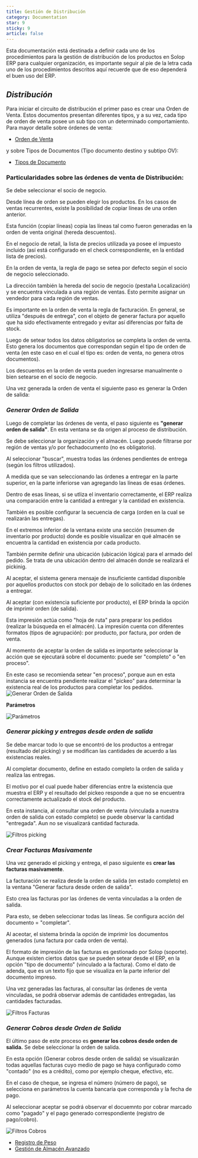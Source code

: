 ```yaml
---
title: Gestión de Distribución
category: Documentation
star: 9
sticky: 9
article: false
---
```


Esta documentación está destinada a definir cada uno de los procedimientos para la gestión de distribución de los productos en Solop ERP para cualquier organización, es importante seguir al pie de la letra cada uno de los procedimientos descritos aquí recuerde que de eso dependerá el buen uso del ERP.

## ***__Distribución__***


Para iniciar el circuito de distribución el primer paso es crear una Orden de Venta.
Estos documentos presentan diferentes tipos, y a su vez, cada tipo de orden de venta posee un sub tipo con un determinado comportamiento.
Para mayor detalle sobre órdenes de venta:

- [Orden de Venta](../sales-management/sales-orders/order)

y sobre Tipos de Documentos (Tipo documento destino y subtipo OV):

- [Tipos de Documento](../sales-management/sales-orders/document-type)

### Particularidades sobre las órdenes de venta de Distribución:

Se debe seleccionar el socio de negocio.

Desde línea de orden se pueden elegir los productos. En los casos de ventas recurrentes, existe la posibilidad de copiar líneas de una orden anterior.

Esta función (copiar líneas) copia las líneas tal como fueron generadas en la orden de venta original (hereda descuentos).

En el negocio de retail, la lista de precios utilizada ya posee el impuesto incluido (así está configurado en el check correspondiente, en la entidad lista de precios).

En la orden de venta, la regla de pago se setea por defecto según el socio de negocio seleccionado.

La dirección también la hereda del socio de negocio (pestaña Localización) y se encuentra vinculada a una región de ventas. Esto permite asignar un vendedor para cada región de ventas.

Es importante en la orden de venta la regla de facturación. En general, se utiliza "después de entrega", con el objeto de generar factura por aquello que ha sido efectivamente entregado y evitar así diferencias  por falta de stock.

Luego de setear todos los datos obligatorios se completa la orden de venta. Esto genera los documentos que correspondan según el tipo de orden de venta (en este caso en el cual el tipo es: orden de venta, no genera otros documentos).

Los descuentos en la orden de venta pueden ingresarse manualmente o bien setearse en el socio de negocio.

Una vez generada la orden de venta el siguiente paso es generar la Orden de salida:

### ***__Generar Orden de Salida__***


Luego de completar las órdenes de venta, el paso siguiente es **"generar orden de salida"**. En esta ventana se da origen al proceso de distribución.

Se debe seleccionar la organización y el almacén. Luego puede filtrarse por región de ventas y/o por fechadocumento (no es obligatorio).

Al seleccionar "buscar", muestra todas las órdenes pendientes de entrega (según los filtros utilizados).

A medida que se van seleccionando las órdenes a entregar en la parte superior, en la parte inferiorse van agregando las líneas de esas órdenes.

Dentro de esas líneas, si se utliza el inventario correctamente, el ERP realiza una comparación entre la cantidad a entregar y la cantidad en existencia.

También es posible configurar la secuencia de carga (orden en la cual se realizarán las entregas).

En el extremos inferior de la ventana existe una sección (resumen de inventario por producto) donde es posible visualizar en qué almacén se encuentra la cantidad en existencia por cada producto.

También permite definir una ubicación (ubicación lógica) para el armado del pedido. Se trata de una ubicación dentro del almacén donde se realizará el pickinig.

Al aceptar, el sistema genera mensaje de insuficiente cantidad disponible por aquellos productos con stock por debajo de lo solicitado en las órdenes a entregar.

Al aceptar (con existencia suficiente por producto), el ERP brinda la opción de imprimir orden (de salida).

Esta impresión actúa como "hoja de ruta" para preparar los pedidos (realizar la búsqueda en el almacén).
La impresión cuenta con diferentes formatos (tipos de agrupación): por producto, por factura, por orden de venta.

Al momento de aceptar la orden de salida es importante seleccionar la acción que se ejecutará sobre el documento: puede ser "completo" o "en proceso".

En este caso se recomienda setear "en proceso", porque aun en esta instancia se encuentra pendiente realizar el "pickeo" para determinar la existencia real de los productos para completar los pedidos.
![Generar Orden de Salida](/assets/img/docs/distribution-management/dim-distribution-image23.png)

**Parámetros**

![Parámetros](/assets/img/docs/distribution-management/dim-distribution-image24.png)

### ***__Generar picking y entregas desde orden de salida__***


Se debe marcar todo lo que se encontró de los productos a entregar (resultado del picking) y se modifican las cantidades de acuerdo a las existencias reales.

Al completar documento, define en estado completo la orden de salida y realiza las entregas.

El motivo por el cual puede haber diferencias entre la existencia que muestra el ERP y el resultado del pickeo responde a que no se encuentra correctamente actualizado el stock del producto.

En esta instancia, al consultar una orden de venta (vinculada a nuestra orden de salida con estado completo) se puede observar la cantidad "entregada". Aun no se visualizará cantidad facturada.

![Filtros picking](/assets/img/docs/distribution-management/dim-distribution-image25.png)

### ***__Crear Facturas Masivamente__***


Una vez generado el picking y entrega, el paso siguiente es **crear las facturas masivamente**.

La facturación se realiza desde la orden de salida (en estado completo) en la ventana "Generar factura desde orden de salida".

Esto crea las facturas por las órdenes de venta vinculadas a la orden de salida.

Para esto, se deben seleccionar todas las líneas. Se configura acción del documento = "completar".

Al aceotar, el sistema brinda la opción de imprimir los documentos generados (una factura por cada orden de venta).

El formato de impresión de las facturas es gestionado por Solop (soporte). Aunque existen ciertos datos que se pueden setear desde el ERP, en la opción "tipo de documento" (vinculado a la factura). Como el dato de adenda, que es un texto fijo que se visualiza en la parte inferior del documento impreso.

Una vez generadas las facturas, al consultar las órdenes de venta vinculadas, se podrá observar además de cantidades entregadas, las cantidades facturadas.

![Filtros Facturas](/assets/img/docs/distribution-management/dim-distribution-image26.png)

### ***__Generar Cobros desde Orden de Salida__***


El último paso de este proceso es **generar los cobros desde orden de salida.**  Se debe seleccionar la orden de salida.

En esta opción (Generar cobros desde orden de salida) se visualizarán todas aquellas facturas cuyo medio de pago se haya configurado como "contado" (no es a crédito), como por ejemplo cheque, efectivo, etc.

En el caso de cheque, se ingresa el número (número de pago), se selecciona en parámetros la cuenta bancaria que corresponda y la fecha de pago.

Al seleccionar aceptar se podrá observar el docuemnto por cobrar marcado como "pagado" y el pago generado correspondiente (registro de pago/cobro).

![Filtros Cobros](/assets/img/docs/distribution-management/dim-distribution-image27.png)

- [Registro de Peso](weight)
- [Gestión de Almacén Avanzado](warehouse-management)
